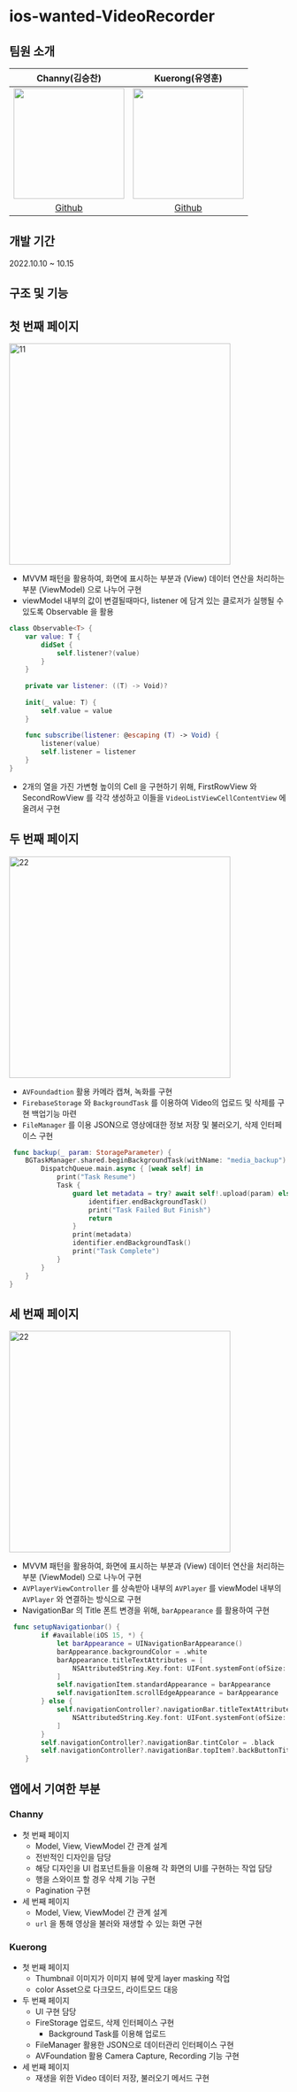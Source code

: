 # ios-wanted-VideoRecorder  
## 팀원  소개  
|Channy(김승찬)|Kuerong(유영훈)|
|:---:|:---:|
|<img src="https://user-images.githubusercontent.com/31722496/194575712-36002fac-9426-40cb-8adf-c5898be1114d.png" width="200" height="200"/>|<img src="https://avatars.githubusercontent.com/u/33388081?v=4" width="200" height="200"/>|
|[Github](https://github.com/seungchann)|[Github](https://github.com/shadow9503)|  

## 개발 기간  
2022.10.10 ~ 10.15  

## 구조 및 기능  
## 첫 번째 페이지  
<img width="400" alt="11" src="https://user-images.githubusercontent.com/33388081/195977243-cd3e9955-5d3e-4f00-bcf9-9279a8f4b1bf.PNG">

* MVVM 패턴을 활용하여, 화면에 표시하는 부분과 (View) 데이터 연산을 처리하는 부분 (ViewModel) 으로 나누어 구현  
* viewModel 내부의 값이 변결될때마다, listener 에 담겨 있는 클로저가 실행될 수 있도록 Observable 을 활용  
```swift
class Observable<T> {
    var value: T {
        didSet {
            self.listener?(value)
        }
    }
    
    private var listener: ((T) -> Void)?
    
    init(_ value: T) {
        self.value = value
    }
    
    func subscribe(listener: @escaping (T) -> Void) {
        listener(value)
        self.listener = listener
    }
}
```
* 2개의 열을 가진 가변형 높이의 Cell 을 구현하기 위해, FirstRowView 와 SecondRowView 를 각각 생성하고 이들을 `VideoListViewCellContentView` 에 올려서 구현  


## 두 번째 페이지  
<img width="400" alt="22" src="https://user-images.githubusercontent.com/33388081/195977257-79b1a95e-fd32-40ef-8c1f-b22ad353395c.PNG">  

* `AVFoundadtion` 활용 카메라 캡쳐, 녹화를 구현
* `FirebaseStorage` 와 `BackgroundTask` 를 이용하여 Video의 업로드 및 삭제를 구현 백업기능 마련
* `FileManager` 를 이용 JSON으로 영상에대한 정보 저장 및 불러오기, 삭제 인터페이스 구현
```swift
 func backup(_ param: StorageParameter) {
    BGTaskManager.shared.beginBackgroundTask(withName: "media_backup") { identifier in
        DispatchQueue.main.async { [weak self] in
            print("Task Resume")
            Task {
                guard let metadata = try? await self!.upload(param) else {
                    identifier.endBackgroundTask()
                    print("Task Failed But Finish")
                    return
                }
                print(metadata)
                identifier.endBackgroundTask()
                print("Task Complete")
            }
        }
    }
}
```


## 세 번째 페이지  
<img width="400" alt="22" src="https://user-images.githubusercontent.com/33388081/195977260-65d5afaf-4289-4c2d-80ed-fe1d8b53e563.PNG">  

* MVVM 패턴을 활용하여, 화면에 표시하는 부분과 (View) 데이터 연산을 처리하는 부분 (ViewModel) 으로 나누어 구현  
* `AVPlayerViewController` 를 상속받아 내부의 `AVPlayer` 를 viewModel 내부의 `AVPlayer` 와 연결하는 방식으로 구현  
* NavigationBar 의 Title 폰트 변경을 위해, `barAppearance` 를 활용하여 구현  
```swift
 func setupNavigationbar() {
        if #available(iOS 15, *) {
            let barAppearance = UINavigationBarAppearance()
            barAppearance.backgroundColor = .white
            barAppearance.titleTextAttributes = [
                NSAttributedString.Key.font: UIFont.systemFont(ofSize: 20, weight: UIFont.Weight.bold)
            ]
            self.navigationItem.standardAppearance = barAppearance
            self.navigationItem.scrollEdgeAppearance = barAppearance
        } else {
            self.navigationController?.navigationBar.titleTextAttributes = [
                NSAttributedString.Key.font: UIFont.systemFont(ofSize: 20, weight: UIFont.Weight.bold)
            ]
        }
        self.navigationController?.navigationBar.tintColor = .black
        self.navigationController?.navigationBar.topItem?.backButtonTitle = ""
    }
```


## 앱에서 기여한 부분

### Channy
- 첫 번째 페이지  
  - Model, View, ViewModel 간 관계 설계  
  - 전반적인 디자인을 담당  
  - 해당 디자인을 UI 컴포넌트들을 이용해 각 화면의 UI를 구현하는 작업 담당  
  - 행을 스와이프 할 경우 삭제 기능 구현  
  - Pagination 구현  
- 세 번째 페이지  
  - Model, View, ViewModel 간 관계 설계     
  - `url` 을 통해 영상을 불러와 재생할 수 있는 화면 구현  

### Kuerong
- 첫 번째 페이지 
  - Thumbnail 이미지가 이미지 뷰에 맞게 layer masking 작업
  - color Asset으로 다크모드, 라이트모드 대응
- 두 번째 페이지
  - UI 구현 담당
  - FireStorage 업로드, 삭제 인터페이스 구현
    - Background Task를 이용해 업로드
  - FileManager 활용한 JSON으로 데이터관리 인터페이스 구현
  - AVFoundation 활용 Camera Capture, Recording 기능 구현
- 세 번째 페이지
  - 재생을 위한 Video 데이터 저장, 불러오기 메서드 구현

